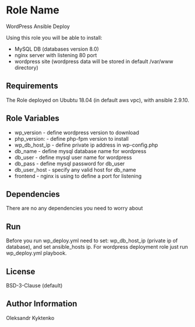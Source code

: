 Role Name
=========

WordPress Ansible Deploy

Using this role you will be able to install:

 - MySQL DB (databases version 8.0)
 - nginx server with listening 80 port
 - wordpress site (wordpress data will be stored in default /var/www directory)

Requirements
------------

 The Role deployed on Ububtu 18.04 (in default aws vpc), with ansible 2.9.10.

Role Variables
--------------

-   wp_version         - define wordpress version to download 
-   php_version:       - define php-fpm version to install 
-   wp_db_host_ip      - define private ip address in wp-config.php 
-   db_name            - define mysql database name for wordpress 
-   db_user            - define mysql user name for wordpress
-   db_pass            - define mysql password for db_user
-   db_user_host       - specify any valid host for db_name
-   frontend           - nginx is using to define a port for listening 


Dependencies
------------

There are no any dependencies you need to worry about

Run
----------------
Before you run wp_deploy.yml need to set: wp_db_host_ip (private ip of database), and set ansible_hosts ip.
For wordpress deployment role just run wp_deploy.yml playbook. 


License
-------

BSD-3-Clause (default)

Author Information
------------------

Oleksandr Kyktenko 
